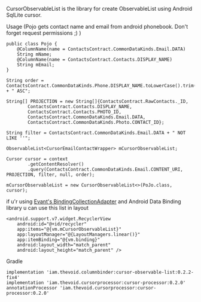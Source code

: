 CursorObservableList is the library for create ObservableList using Android SqlLite cursor.

Usage (Pojo gets contact name and email from android phonebook. Don't forget request permissions ;) )

```
public class Pojo {
    @ColumnName(name = ContactsContract.CommonDataKinds.Email.DATA)
    String mName;
    @ColumnName(name = ContactsContract.Contacts.DISPLAY_NAME)
    String mEmail;
}
```

```
String order = ContactsContract.CommonDataKinds.Phone.DISPLAY_NAME.toLowerCase().trim() + " ASC";

String[] PROJECTION = new String[]{ContactsContract.RawContacts._ID,
        ContactsContract.Contacts.DISPLAY_NAME,
        ContactsContract.Contacts.PHOTO_ID,
        ContactsContract.CommonDataKinds.Email.DATA,
        ContactsContract.CommonDataKinds.Photo.CONTACT_ID};

String filter = ContactsContract.CommonDataKinds.Email.DATA + " NOT LIKE ''";

ObservableList<CursorEmailContactWrapper> mCursorObservableList;

Cursor cursor = context
        .getContentResolver()
        .query(ContactsContract.CommonDataKinds.Email.CONTENT_URI, PROJECTION, filter, null, order);

mCursorObservableList = new CursorObservableList<>(PoJo.class, cursor);

```

if u'r using [Evant's BindingCollectionAdapter](https://github.com/evant/binding-collection-adapter)
and Android Data Binding library u can use this list in layout

```
<android.support.v7.widget.RecyclerView
    android:id="@+id/recycler"
    app:items="@{vm.mCursorObservableList}"
    app:layoutManager="@{LayoutManagers.linear()}"
    app:itemBinding="@{vm.binding}"
    android:layout_width="match_parent"
    android:layout_height="match_parent" />
```

Gradle
```
implementation 'iam.thevoid.columnbinder:cursor-observable-list:0.2.2-fix4'
implementation 'iam.thevoid.cursorprocessor:cursor-processor:0.2.0'
annotationProcessor 'iam.thevoid.cursorprocessor:cursor-processor:0.2.0'
```

